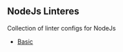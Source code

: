 ## NodeJs Linteres

Collection of linter configs for NodeJs

- [Basic](https://github.com/arshadkazmi42/hasattr/blob/master/.eslintrc.json)